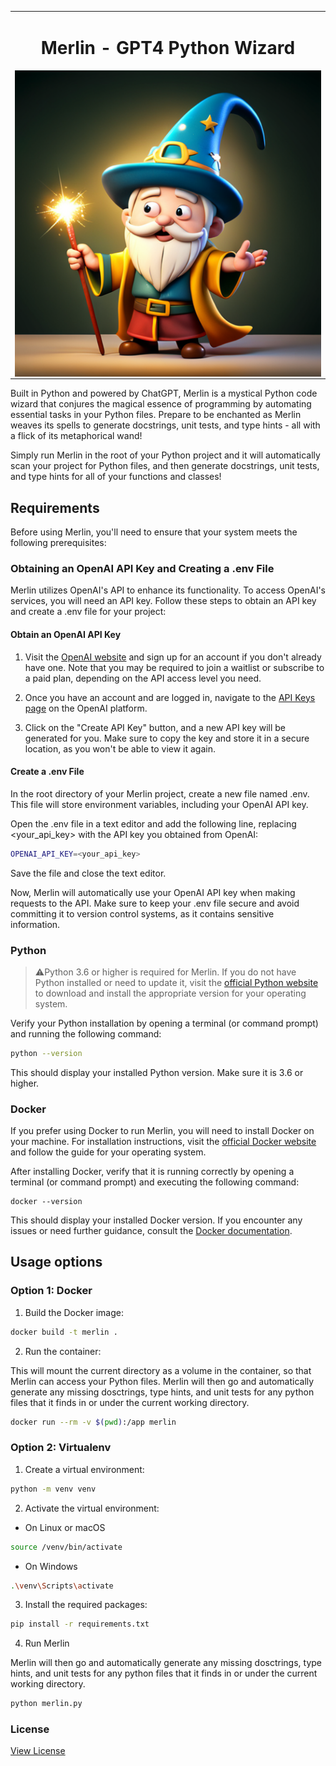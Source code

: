 <table align="center"><tr><td align="center" width="9999">
<h1>Merlin - GPT4 Python Wizard</h1>
<img src="merlin.png" align="center" width="1000" alt="Project icon">
</td></tr></table>

<div align="center">

</div>


Built in Python and powered by ChatGPT, Merlin is a mystical Python code wizard that conjures the magical essence of 
programming by automating essential tasks in your Python files. Prepare to be enchanted as Merlin weaves its spells to 
generate docstrings, unit tests, and type hints - all with a flick of its metaphorical wand!

Simply run Merlin in the root of your Python project and it will automatically scan your project for Python files, and 
then generate docstrings, unit tests, and type hints for all of your functions and classes!

## Requirements
Before using Merlin, you'll need to ensure that your system meets the following prerequisites:

### Obtaining an OpenAI API Key and Creating a .env File
Merlin utilizes OpenAI's API to enhance its functionality. To access OpenAI's services, you will need an API key. 
Follow these steps to obtain an API key and create a .env file for your project:

#### Obtain an OpenAI API Key
1. Visit the [OpenAI website](https://openai.com/) and sign up for an account if you don't already have one. 
Note that you may be required to join a waitlist or subscribe to a paid plan, depending on the API access level you need.

2. Once you have an account and are logged in, navigate to the [API Keys page](https://platform.openai.com/account/api-keys) on the OpenAI platform.

3. Click on the "Create API Key" button, and a new API key will be generated for you. Make sure to copy the key and store it in a secure location, as you won't be able to view it again.

#### Create a .env File
In the root directory of your Merlin project, create a new file named .env. This file will store environment variables, 
including your OpenAI API key.

Open the .env file in a text editor and add the following line, replacing <your_api_key> with the API key you obtained 
from OpenAI:

```bash
OPENAI_API_KEY=<your_api_key>
```

Save the file and close the text editor.

Now, Merlin will automatically use your OpenAI API key when making requests to the API. Make sure to keep your .env 
file secure and avoid committing it to version control systems, as it contains sensitive information.

### Python
> ⚠️Python 3.6 or higher is required for Merlin. If you do not have Python installed or need to update it, visit the 
[official Python website](https://www.python.org/downloads/) to download and install the appropriate version for your 
operating system.

Verify your Python installation by opening a terminal (or command prompt) and running the following command:

```bash
python --version
```
This should display your installed Python version. Make sure it is 3.6 or higher.


### Docker
If you prefer using Docker to run Merlin, you will need to install Docker on your machine. For installation 
instructions, visit the [official Docker website](https://docs.docker.com/) and follow the guide for your operating system.

After installing Docker, verify that it is running correctly by opening a terminal (or command prompt) 
and executing the following command:

```
docker --version
```
This should display your installed Docker version. If you encounter any issues or need further guidance, 
consult the [Docker documentation](https://docs.docker.com/).

## Usage options

### Option 1: Docker

1. Build the Docker image:

```bash
docker build -t merlin .
```

2. Run the container:

This will mount the current directory as a volume in the container, so that Merlin can access your Python files.
Merlin will then go and automatically generate any missing dosctrings, type hints, and unit tests for any python files
that it finds in or under the current working directory.
```bash
docker run --rm -v $(pwd):/app merlin
```

### Option 2: Virtualenv

1. Create a virtual environment:
```bash
python -m venv venv
```

2. Activate the virtual environment:
- On Linux or macOS
```bash
source /venv/bin/activate
```
- On Windows
```bash
.\venv\Scripts\activate
```

3. Install the required packages:
```bash
pip install -r requirements.txt
```

4. Run Merlin

Merlin will then go and automatically generate any missing dosctrings, type hints, and unit tests for any python files
that it finds in or under the current working directory.
```bash
python merlin.py
```

### License
[View License](LICENSE.md)
